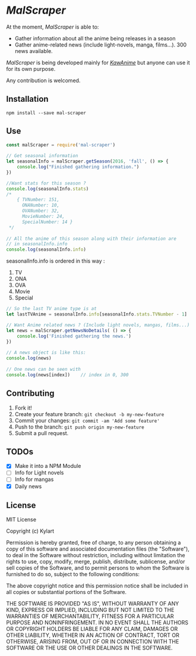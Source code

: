 # _MalScraper_

At the moment, _MalScraper_ is able to:
* Gather information about all the anime being releases in a season
* Gather anime-related news (include light-novels, manga, films...). 300 news available.

_MalScraper_ is being developed mainly for [_KawAnime_](https://github.com/Kylart/KawAnime) but anyone can use it for
 its own purpose.

Any contribution is welcomed.

## Installation
    npm install --save mal-scraper

## Use
```javascript
const malScraper = require('mal-scraper')
  
// Get seasonal information 
let seasonalInfo = malScraper.getSeason(2016, 'fall', () => {
    console.log("Finished gathering information.")
})
```
```javascript
//Want stats for this season ? 
console.log(seasonalInfo.stats)
/* 
    { TVNumber: 151,
      ONANumber: 10,
      OVANumber: 32,
      MovieNumber: 24,
      SpecialNumber: 14 }
 */
  
// All the anime of this season along with their information are
// in seasonalInfo.info
console.log(seasonalInfo.info)
```

seasonalInfo.info is ordered in this way :
1. TV
2. ONA
3. OVA
4. Movie
5. Special
```javascript
// So the last TV anime type is at
let lastTVAnime = seasonalInfo.info[seasonalInfo.stats.TVNumber - 1]
```
   
```javascript
// Want Anime related news ? (Include light novels, mangas, films...)
let news = malScraper.getNewsNoDetails( () => {
    console.log('Finished gathering the news.')
})
  
// A news object is like this: 
console.log(news)
  
// One news can be seen with 
console.log(news[index])    // index in 0, 300 
```

## Contributing
1. Fork it!
2. Create your feature branch: `git checkout -b my-new-feature`
3. Commit your changes: `git commit -am 'Add some feature'`
4. Push to the branch: `git push origin my-new-feature`
5. Submit a pull request.

## TODOs
- [x] Make it into a NPM Module
- [ ] Info for Light novels
- [ ] Info for mangas
- [x] Daily news

## License
MIT License

Copyright (c) Kylart

Permission is hereby granted, free of charge, to any person obtaining a copy of this software and associated 
documentation files (the "Software"), to deal in the Software without restriction, including without limitation the 
rights to use, copy, modify, merge, publish, distribute, sublicense, and/or sell copies of the Software, and to permit 
persons to whom the Software is furnished to do so, subject to the following conditions:

The above copyright notice and this permission notice shall be included in all copies or substantial portions of the 
Software.

THE SOFTWARE IS PROVIDED "AS IS", WITHOUT WARRANTY OF ANY KIND, EXPRESS OR IMPLIED, INCLUDING BUT NOT LIMITED TO THE
WARRANTIES OF MERCHANTABILITY, FITNESS FOR A PARTICULAR PURPOSE AND NONINFRINGEMENT. IN NO EVENT SHALL THE AUTHORS OR 
COPYRIGHT HOLDERS BE LIABLE FOR ANY CLAIM, DAMAGES OR OTHER LIABILITY, WHETHER IN AN ACTION OF CONTRACT, TORT OR 
OTHERWISE, ARISING FROM, OUT OF OR IN CONNECTION WITH THE SOFTWARE OR THE USE OR OTHER DEALINGS IN THE SOFTWARE.



